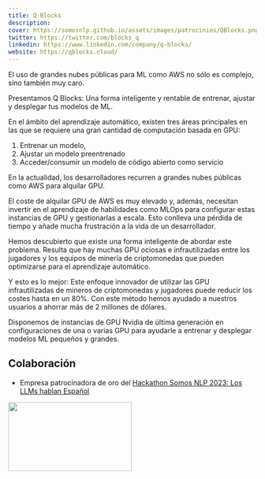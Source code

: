 ```yaml
---
title: Q Blocks
description:
cover: https://somosnlp.github.io/assets/images/patrocinios/QBlocks.png
twitter: https://twitter.com/blocks_q
linkedin: https://www.linkedin.com/company/q-blocks/
website: https://qblocks.cloud/
---
```


El uso de grandes nubes públicas para ML como AWS no sólo es complejo, sino también muy caro.

Presentamos Q Blocks: Una forma inteligente y rentable de entrenar, ajustar y desplegar tus modelos de ML.

En el ámbito del aprendizaje automático, existen tres áreas principales en las que se requiere una gran cantidad de computación basada en GPU:
1. Entrenar un modelo,
2. Ajustar un modelo preentrenado
3. Acceder/consumir un modelo de código abierto como servicio

En la actualidad, los desarrolladores recurren a grandes nubes públicas como AWS para alquilar GPU.

El coste de alquilar GPU de AWS es muy elevado y, además, necesitan invertir en el aprendizaje de habilidades como MLOps para configurar estas instancias de GPU y gestionarlas a escala. Esto conlleva una pérdida de tiempo y añade mucha frustración a la vida de un desarrollador.

Hemos descubierto que existe una forma inteligente de abordar este problema. Resulta que hay muchas GPU ociosas e infrautilizadas entre los jugadores y los equipos de minería de criptomonedas que pueden optimizarse para el aprendizaje automático.

Y esto es lo mejor: Este enfoque innovador de utilizar las GPU infrautilizadas de mineros de criptomonedas y jugadores puede reducir los costes hasta en un 80%. Con este método hemos ayudado a nuestros usuarios a ahorrar más de 2 millones de dólares.

Disponemos de instancias de GPU Nvidia de última generación en configuraciones de una o varias GPU para ayudarle a entrenar y desplegar modelos ML pequeños y grandes.

## Colaboración

- Empresa patrocinadora de oro del [Hackathon Somos NLP 2023: Los LLMs hablan Español](/hackathon)

<div class="flex justify-center">
    <img alt="" width="250" height="140" 
    src="https://somosnlp.github.io/assets/images/patrocinios/" />
</div>
